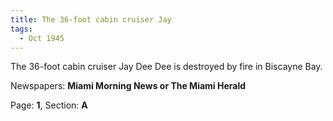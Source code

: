 ```yaml
---  
title: The 36-foot cabin cruiser Jay  
tags:  
  - Oct 1945  
---  
```

  
The 36-foot cabin cruiser Jay Dee Dee is destroyed by fire in Biscayne Bay.  
  
Newspapers: **Miami Morning News or The Miami Herald**  
  
Page: **1**, Section: **A** 
